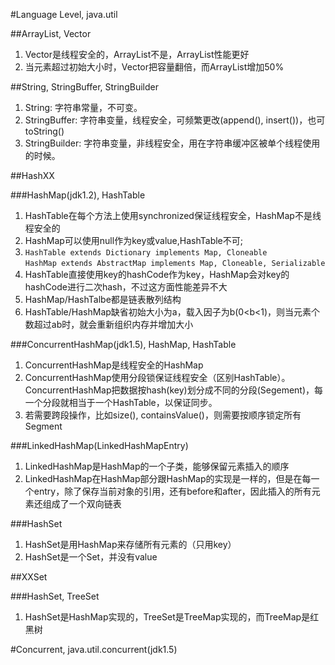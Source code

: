 #Language Level, java.util

##ArrayList, Vector

1. Vector是线程安全的，ArrayList不是，ArrayList性能更好
2. 当元素超过初始大小时，Vector把容量翻倍，而ArrayList增加50%

##String, StringBuffer, StringBuilder

1. String: 字符串常量，不可变。
2. StringBuffer: 字符串变量，线程安全，可频繁更改(append(), insert())，也可toString()
3. StringBuilder: 字符串变量，非线程安全，用在字符串缓冲区被单个线程使用的时候。

##HashXX

###HashMap(jdk1.2), HashTable

1. HashTable在每个方法上使用synchronized保证线程安全，HashMap不是线程安全的
2. HashMap可以使用null作为key或value,HashTable不可;
3. `HashTable extends Dictionary implements Map, Cloneable`  
   `HashMap extends AbstractMap implements Map, Cloneable, Serializable`
4. HashTable直接使用key的hashCode作为key，HashMap会对key的hashCode进行二次hash，不过这方面性能差异不大
5. HashMap/HashTalbe都是链表散列结构
6. HashTable/HashMap缺省初始大小为a，载入因子为b(0<b<1)，则当元素个数超过ab时，就会重新组织内存并增加大小

###ConcurrentHashMap(jdk1.5), HashMap, HashTable

1. ConcurrentHashMap是线程安全的HashMap
2. ConcurrentHashMap使用分段锁保证线程安全（区别HashTable）。ConcurrentHashMap把数据按hash(key)划分成不同的分段(Segement)，每一个分段就相当于一个HashTable，以保证同步。
3. 若需要跨段操作，比如size(), containsValue()，则需要按顺序锁定所有Segment

###LinkedHashMap(LinkedHashMapEntry)

1. LinkedHashMap是HashMap的一个子类，能够保留元素插入的顺序
2. LinkedHashMap在HashMap部分跟HashMap的实现是一样的，但是在每一个entry，除了保存当前对象的引用，还有before和after，因此插入的所有元素还组成了一个双向链表

###HashSet

1. HashSet是用HashMap来存储所有元素的（只用key）
2. HashSet是一个Set，并没有value

##XXSet

###HashSet, TreeSet

1. HashSet是HashMap实现的，TreeSet是TreeMap实现的，而TreeMap是红黑树

#Concurrent, java.util.concurrent(jdk1.5)

